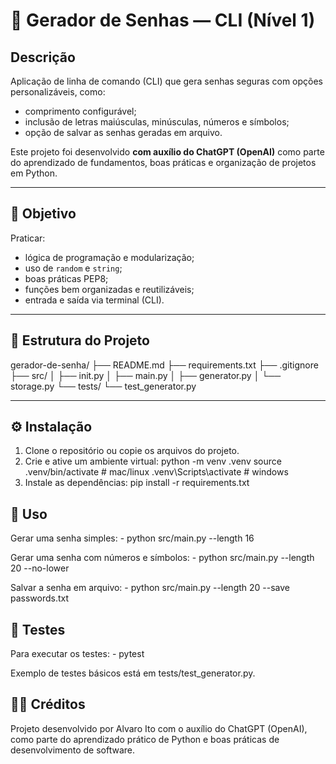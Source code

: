 # 🧩 Gerador de Senhas — CLI (Nível 1)

## Descrição
Aplicação de linha de comando (CLI) que gera senhas seguras com opções personalizáveis, como:
- comprimento configurável;
- inclusão de letras maiúsculas, minúsculas, números e símbolos;
- opção de salvar as senhas geradas em arquivo.

Este projeto foi desenvolvido **com auxílio do ChatGPT (OpenAI)** como parte do aprendizado de fundamentos, boas práticas e organização de projetos em Python.

---

## 🎯 Objetivo
Praticar:
- lógica de programação e modularização;
- uso de `random` e `string`;
- boas práticas PEP8;
- funções bem organizadas e reutilizáveis;
- entrada e saída via terminal (CLI).

---

## 🧱 Estrutura do Projeto
gerador-de-senha/
├── README.md
├── requirements.txt
├── .gitignore
├── src/
│ ├── init.py
│ ├── main.py
│ ├── generator.py
│ └── storage.py
└── tests/
└── test_generator.py

---

## ⚙️ Instalação
1. Clone o repositório ou copie os arquivos do projeto.  
2. Crie e ative um ambiente virtual:
   python -m venv .venv
   source .venv/bin/activate   # mac/linux
   .venv\Scripts\activate      # windows
3. Instale as dependências:
    pip install -r requirements.txt

## 🚀 Uso

Gerar uma senha simples:
    - python src/main.py --length 16

Gerar uma senha com números e símbolos:
    - python src/main.py --length 20 --no-lower

Salvar a senha em arquivo:
    - python src/main.py --length 20 --save passwords.txt

## 🧪 Testes

Para executar os testes:
    - pytest

Exemplo de testes básicos está em tests/test_generator.py.

## 🧑‍💻 Créditos

Projeto desenvolvido por Alvaro Ito com o auxílio do ChatGPT (OpenAI), como parte do aprendizado prático de Python e boas práticas de desenvolvimento de software.